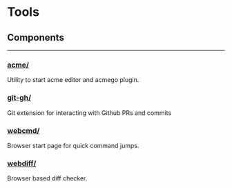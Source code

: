 # Tools

## Components

---

### [acme/](acme/)

Utility to start acme editor and acmego plugin.

### [git-gh/](git-gh/)

Git extension for interacting with Github PRs and commits

### [webcmd/](webcmd/)

Browser start page for quick command jumps.

### [webdiff/](webdiff/)

Browser based diff checker.
